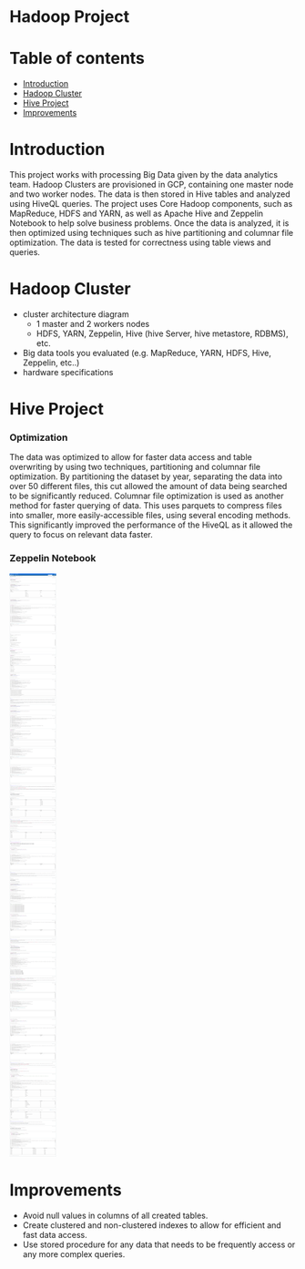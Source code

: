 # Hadoop Project
# Table of contents
* [Introduction](#Introduction)
* [Hadoop Cluster](#Hadoop-Cluster)
* [Hive Project](#Hive-Project)
* [Improvements](#Improvements)

# Introduction
This project works with processing Big Data given by the data analytics team. Hadoop Clusters are
provisioned in GCP, containing one master node and two worker nodes. The data is then stored in
Hive tables and analyzed using HiveQL queries. The project uses Core Hadoop components, such as MapReduce, HDFS and
YARN, as well as Apache Hive and Zeppelin Notebook to help solve business problems. Once the data
is analyzed, it is then optimized using techniques such as hive partitioning and columnar file optimization.
The data is tested for correctness using table views and queries.

# Hadoop Cluster
- cluster architecture diagram
    - 1 master and 2 workers nodes
    - HDFS, YARN, Zeppelin, Hive (hive Server, hive metastore, RDBMS), etc.
- Big data tools you evaluated (e.g. MapReduce, YARN, HDFS, Hive, Zeppelin, etc..)
- hardware specifications

# Hive Project
### Optimization
The data was optimized to allow for faster data access and table overwriting by using two techniques, partitioning
and columnar file optimization. By partitioning the dataset by year, separating the data into over 50
different files, this cut allowed the amount of data being searched to be significantly reduced. Columnar
file optimization is used as another method for faster querying of data. This uses parquets to compress files
into smaller, more easily-accessible files, using several encoding methods. This significantly improved the 
performance of the HiveQL as it allowed the query to focus on relevant data faster.

### Zeppelin Notebook
![Jarvis Hive Project](./assets/JarvisHiveProject.png)

# Improvements
- Avoid null values in columns of all created tables.
- Create clustered and non-clustered indexes to allow for efficient and fast data access.
- Use stored procedure for any data that needs to be frequently access or any more complex queries.